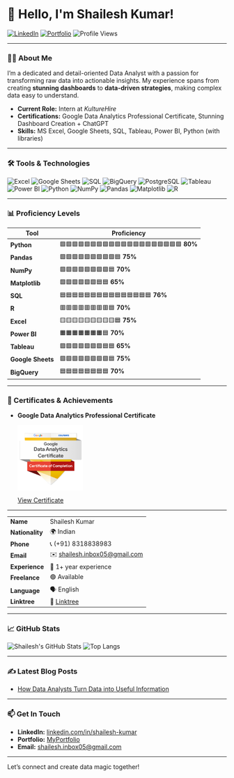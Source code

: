 # 👋 Hello, I'm Shailesh Kumar!

[![LinkedIn](https://img.shields.io/badge/LinkedIn-blue?style=flat&logo=linkedin&logoColor=white)](https://www.linkedin.com/in/shailesh-kumar) [![Portfolio](https://img.shields.io/badge/Portfolio-000?style=flat&logo=website&logoColor=white)](https://sshailesh-dev.github.io/Shailesh/) ![Profile Views](https://komarev.com/ghpvc/?username=SShailesh-Dev&color=blue)

---

### 👨‍💻 About Me

I’m a dedicated and detail-oriented Data Analyst with a passion for transforming raw data into actionable insights. My experience spans from creating **stunning dashboards** to **data-driven strategies**, making complex data easy to understand.

- **Current Role:** Intern at *KultureHire*
- **Certifications:** Google Data Analytics Professional Certificate, Stunning Dashboard Creation + ChatGPT
- **Skills:** MS Excel, Google Sheets, SQL, Tableau, Power BI, Python (with libraries)

---

### 🛠️ Tools & Technologies

![Excel](https://img.shields.io/badge/-Excel-217346?style=flat&logo=Microsoft-Excel&logoColor=white) 
![Google Sheets](https://img.shields.io/badge/-Google%20Sheets-0F9D58?style=flat&logo=Google-Sheets&logoColor=white) 
![SQL](https://img.shields.io/badge/-SQL-4479A1?style=flat&logo=MySQL&logoColor=white) 
![BigQuery](https://img.shields.io/badge/-BigQuery-4285F4?style=flat&logo=Google-Cloud&logoColor=white) 
![PostgreSQL](https://img.shields.io/badge/-PostgreSQL-4169E1?style=flat&logo=PostgreSQL&logoColor=white) 
![Tableau](https://img.shields.io/badge/-Tableau-E97627?style=flat&logo=Tableau&logoColor=white) 
![Power BI](https://img.shields.io/badge/-Power%20BI-F2C811?style=flat&logo=Power-BI&logoColor=white) 
![Python](https://img.shields.io/badge/-Python-3776AB?style=flat&logo=Python&logoColor=white)
![NumPy](https://img.shields.io/badge/-NumPy-013243?style=flat&logo=NumPy&logoColor=white) 
![Pandas](https://img.shields.io/badge/-Pandas-150458?style=flat&logo=Pandas&logoColor=white) 
![Matplotlib](https://img.shields.io/badge/-Matplotlib-003B57?style=flat&logo=Matplotlib&logoColor=white) 
![R](https://img.shields.io/badge/-R-276DC3?style=flat&logo=R&logoColor=white)


---

### 📊 Proficiency Levels

| Tool              | Proficiency                                                                                 |
|-------------------|---------------------------------------------------------------------------------------------|
| **Python**        | 🟩🟩🟩🟩🟩🟩🟩🟩🟩🟩🟩🟩🟩🟩🟩🟩🟩🟩🟩🟩 **80%** |
| **Pandas**        | 🟩🟩🟩🟩🟩🟩🟩🟩🟩🟦 **75%**                   |
| **NumPy**         | 🟩🟩🟩🟩🟩🟩🟩🟩🟦 **70%**                     |
| **Matplotlib**    | 🟩🟩🟩🟩🟩🟩🟦🟦 **65%**                       |
| **SQL**           | 🟦🟦🟦🟦🟦🟦🟦🟦🟦🟦🟦🟦🟦🟦🟦 **76%**         |
| **R**             | 🟥🟥🟥🟥🟥🟥🟥🟥🟦 **70%**                   |
| **Excel**         | 🟨🟨🟨🟨🟨🟨🟨🟨🟨🟦 **75%**                  |
| **Power BI**      | 🟧🟧🟧🟧🟧🟧🟧🟦 **70%**                      |
| **Tableau**       | 🟪🟪🟪🟪🟪🟪🟪🟦🟦 **65%**                    |
| **Google Sheets** | 🟩🟩🟩🟩🟩🟩🟩🟩🟦 **75%**                   |
| **BigQuery**      | 🟦🟦🟦🟦🟦🟦🟦🟦 **70%**                      |

---

### 📜 Certificates & Achievements

- **Google Data Analytics Professional Certificate**  
  <div style="display: flex; align-items: center;">
    <img src="https://raw.githubusercontent.com/SShailesh-Dev/SShailesh-Dev/refs/heads/main/google-data-analytics-professional-certificate.png" width="150" alt="Dashboard Badge" style="margin-right: 10px;"/>  
  </div>  
  
  [View Certificate](https://www.coursera.org/account/accomplishments/professional-cert/YWACE1FX8O38?utm_source=link&utm_medium=certificate&utm_content=cert_image&utm_campaign=sharing_cta&utm_product=prof)


---

|  |  |
|---|---|
| **Name**        | Shailesh Kumar             |
| **Nationality** | 🌍 Indian                  |
| **Phone**       | 📞 (+91) 8318838983        |
| **Email**       | ✉️ shailesh.inbox05@gmail.com |
| **Experience**  | 💼 1+ year experience      |
| **Freelance**   | 🟢 Available               |
| **Language**    | 🗣️ English                |
| **Linktree**    | 🔗 [Linktree](https://linktr.ee/sshailesh_dev) |

---

### 📈 GitHub Stats

![Shailesh's GitHub Stats](https://github-readme-stats.vercel.app/api?username=SShailesh-Dev&show_icons=true&theme=default)
![Top Langs](https://github-readme-stats.vercel.app/api/top-langs/?username=SShailesh-Dev&layout=compact&theme=radical)

---

### ✍️ Latest Blog Posts

- [How Data Analysts Turn Data into Useful Information](https://www.linkedin.com/pulse/unlock-business-success-how-data-analysts-turn-useful-shailesh-kumar-w5kjc/?trackingId=KLG7ewNSTzeLBaYBtTfSBQ%3D%3D)


---

### 📫 Get In Touch

- **LinkedIn:** [linkedin.com/in/shailesh-kumar](https://www.linkedin.com/in/sshailesh-dev/)
- **Portfolio:** [MyPortfolio](https://sshailesh-dev.github.io/Shailesh/)  
- **Email:** shailesh.inbox05@gmail.com  

---

Let’s connect and create data magic together!
